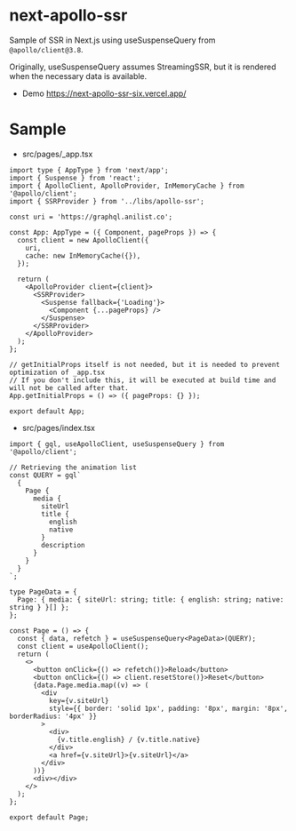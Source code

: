 # next-apollo-ssr

Sample of SSR in Next.js using useSuspenseQuery from `@apollo/client@3.8`.

Originally, useSuspenseQuery assumes StreamingSSR, but it is rendered when the necessary data is available.

- Demo
  <https://next-apollo-ssr-six.vercel.app/>

# Sample

- src/pages/\_app.tsx

```tsx
import type { AppType } from 'next/app';
import { Suspense } from 'react';
import { ApolloClient, ApolloProvider, InMemoryCache } from '@apollo/client';
import { SSRProvider } from '../libs/apollo-ssr';

const uri = 'https://graphql.anilist.co';

const App: AppType = ({ Component, pageProps }) => {
  const client = new ApolloClient({
    uri,
    cache: new InMemoryCache({}),
  });

  return (
    <ApolloProvider client={client}>
      <SSRProvider>
        <Suspense fallback={'Loading'}>
          <Component {...pageProps} />
        </Suspense>
      </SSRProvider>
    </ApolloProvider>
  );
};

// getInitialProps itself is not needed, but it is needed to prevent optimization of _app.tsx
// If you don't include this, it will be executed at build time and will not be called after that.
App.getInitialProps = () => ({ pageProps: {} });

export default App;
```

- src/pages/index.tsx

```tsx
import { gql, useApolloClient, useSuspenseQuery } from '@apollo/client';

// Retrieving the animation list
const QUERY = gql`
  {
    Page {
      media {
        siteUrl
        title {
          english
          native
        }
        description
      }
    }
  }
`;

type PageData = {
  Page: { media: { siteUrl: string; title: { english: string; native: string } }[] };
};

const Page = () => {
  const { data, refetch } = useSuspenseQuery<PageData>(QUERY);
  const client = useApolloClient();
  return (
    <>
      <button onClick={() => refetch()}>Reload</button>
      <button onClick={() => client.resetStore()}>Reset</button>
      {data.Page.media.map((v) => (
        <div
          key={v.siteUrl}
          style={{ border: 'solid 1px', padding: '8px', margin: '8px', borderRadius: '4px' }}
        >
          <div>
            {v.title.english} / {v.title.native}
          </div>
          <a href={v.siteUrl}>{v.siteUrl}</a>
        </div>
      ))}
      <div></div>
    </>
  );
};

export default Page;
```
